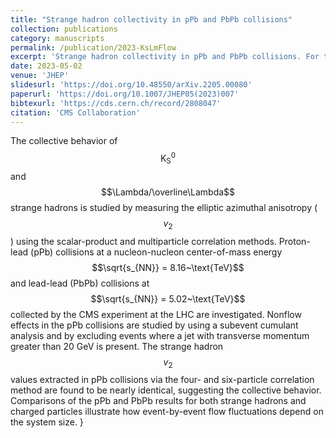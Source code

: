 ```yaml
---
title: "Strange hadron collectivity in pPb and PbPb collisions"
collection: publications
category: manuscripts
permalink: /publication/2023-KsLmFlow
excerpt: 'Strange hadron collectivity in pPb and PbPb collisions. For the first time, multiparticle correlation methods are used to extract $$v_2$$ in pPb collisions.'
date: 2023-05-02
venue: 'JHEP'
slidesurl: 'https://doi.org/10.48550/arXiv.2205.00080'
paperurl: 'https://doi.org/10.1007/JHEP05(2023)007'
bibtexurl: 'https://cds.cern.ch/record/2808047'
citation: 'CMS Collaboration'
---
```

The collective behavior of  $$\text{K}^{0}_{\text{S}}$$ and $$\Lambda/\overline\Lambda$$ strange hadrons is studied by measuring the elliptic azimuthal anisotropy ($$v_2$$) using the scalar-product and multiparticle correlation methods. Proton-lead (pPb) collisions at a nucleon-nucleon center-of-mass energy $$\sqrt{s_{NN}} = 8.16~\text{TeV}$$ and lead-lead (PbPb) collisions at $$\sqrt{s_{NN}} = 5.02~\text{TeV}$$ collected by the CMS experiment at the LHC are investigated. Nonflow effects in the pPb collisions are studied by using a subevent cumulant analysis and by excluding events where a jet with transverse momentum greater than 20 GeV is present. The strange hadron $$v_2$$ values extracted in pPb collisions via the four- and six-particle correlation method are found to be nearly identical, suggesting the collective behavior. Comparisons of the pPb and PbPb results for both strange hadrons and charged particles illustrate how event-by-event flow fluctuations depend on the system size.
}
